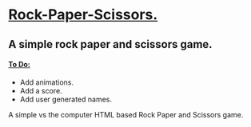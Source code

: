 <h1> <ins> Rock-Paper-Scissors. </ins> </h1>

<h2> A simple rock paper and scissors game. </h2>

<h4> <ins> To Do: </ins> </h4>
<ul> 
  <li> Add animations.</li>
  <li> Add a score. </li>
  <li> Add user generated names. </li>
</ul>

<p> A simple vs the computer HTML based Rock Paper and Scissors game. </p>
